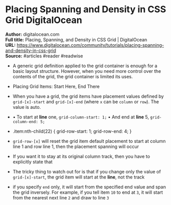 # Placing  Spanning  and Density in CSS Grid   DigitalOcean

**Author:** digitalocean.com  
**Full title:** Placing, Spanning, and Density in CSS Grid | DigitalOcean  
**URL:** https://www.digitalocean.com/community/tutorials/placing-spanning-and-density-in-css-grid  
**Source:** #articles #reader #readwise

- A generic grid definition applied to the grid container is enough for a basic layout structure. However, when you need more control over the contents of the grid, the grid container is limited its uses. 
   
- Placing Grid Items: Start Here, End There 
   
- When you have a grid, the grid items have placement values defined by `grid-[x]-start` and `grid-[x]-end` (where `x` can be `column` or `row`). The value is auto. 
   
- • To start at **line** one, `grid-column-start: 1;`
  • And end at **line** 5, `grid-column-end: 5;` 
   
- .item:nth-child(22) { grid-row-start: 1; grid-row-end: 4; } 
   
- `grid-row-[x]` will reset the grid item default placement to start at column line 1 and row line 1, then the placement spanning will occur 
   
- If you want it to stay at its original column track, then you have to explicitly state that 
   
- The tricky thing to watch out for is that if you change only the value of `grid-[x]-start`, the grid item will start at the **line**, not the track 
   
- if you specify `end` only, it will start from the specified end value and span the grid inversely. For example, if you tell item `10` to end at `3`, it will start from the nearest next line `2` and draw to line `3` 
   
